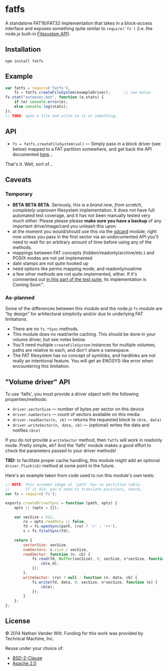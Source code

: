# fatfs

A standalone FAT16/FAT32 implementation that takes in a block-access interface and exposes something quite similar to `require('fs')` (i.e. the node.js built-in [Filesystem API](http://nodejs.org/api/fs.html)).

## Installation

`npm install fatfs`

## Example

```js
var fatfs = require('fatfs'),
    fs = fatfs.createFileSystem(exampleDriver);      // see below
fs.stat("autoexec.bat", function (e,stats) {
    if (e) console.error(e);
    else console.log(stats);
});
// TODO: open a file and write to it or something…
```

## API

* `fs = fatfs.createFileSystem(vol)` — Simply pass in a block driver (see below) mapped to a FAT partition somewhere, and get back the API documented [here](http://nodejs.org/api/fs.html)…

That's it. Well, sort of…


## Caveats

### Temporary

* **BETA** **BETA** **BETA**. Seriously, this is a *brand new*, *from scratch*, *completely unproven* filesystem implementation. It does not have full automated test coverage, and it has not been manually tested very much either. Please please please **make sure you have a backup** of any important drive/image/card you unleash this upon.
* at the moment you would/should use this via the [sdcard](https://github.com/natevw/tessel-sdcard) module; right now unless you pass in the first sector via an undocumented API you'll need to wait for an arbitrary amount of time before using any of the methods.
* mappings between FAT concepts (hidden/readonly/archive/etc.) and POSIX modes are not yet implemented
* date stamps are not quite hooked up
* need options like perms mapping mode, and readonly/noatime
* a few other methods are not quite implemented, either. If it's commented out [in this part of the test suite](https://github.com/natevw/fatfs/blob/master/test.js#L22), its implementation is Coming Soon™.

### As-planned

Some of the differences between this module and the node.js `fs` module are "by design" for arhitectural simplicity and/or due to underlying FAT limitations.

* There are no `fs.*Sync` methods.
* This module does no read/write caching. This should be done in your volume driver, but see notes below.
* You'll need multiple `createFileSystem` instances for multiple volumes; paths are relative to each, and don't share a namespace.
* The FAT filesystem has no concept of symlinks, and hardlinks are not really an intentional feature. You will get an ENOSYS-like error when encountering this limitation.


## "Volume driver" API

To use 'fatfs', you must provide a driver object with the following properties/methods:

* `driver.sectorSize` — number of bytes per sector on this device
* `driver.numSectors` — count of sectors available on this media
* `driver.readSector(n, cb)` — returns the requested block to `cb(e, data)`
* `driver.writeSector(n, data, cb)` — (optional) writes the data and notifies `cb(e)`

If you do not provide a `writeSector` method, then `fatfs` will work in readonly mode. Pretty simple, eh? And the 'fatfs' module makes a good effort to check the parameters passed to your driver methods!

**TBD:** to facilitate proper cache handling, this module might add an optional `driver.flush(cb)` method at some point in the future.

Here's an example taken from code used to run this module's own tests:

```js
// NOTE: this assumes image at `path` has no partition table.
//       If it did, you'd need to translate positions, natch…
var fs = require('fs');

exports.createDriverSync = function (path, opts) {
    opts || (opts = {});
    
    var secSize = 512,
        ro = opts.readOnly || false,
        fd = fs.openSync(path, (ro) ? 'r' : 'r+'),
        s = fs.fstatSync(fd);
    
    return {
        sectorSize: secSize,
        numSectors: s.size / secSize,
        readSector: function (n, cb) {
            fs.read(fd, Buffer(secSize), 0, secSize, n*secSize, function (e,n,d) {
                cb(e,d);
            });
        },
        writeSector: (ro) ? null : function (n, data, cb) {
            fs.write(fd, data, 0, secSize, n*secSize, function (e) {
                cb(e);
            });
        }
    };
};
```


## License

© 2014 Nathan Vander Wilt.
Funding for this work was provided by Technical Machine, Inc.

Reuse under your choice of:

* [BSD-2-Clause](http://opensource.org/licenses/BSD-2-Clause)
* [Apache 2.0](http://www.apache.org/licenses/LICENSE-2.0.html)